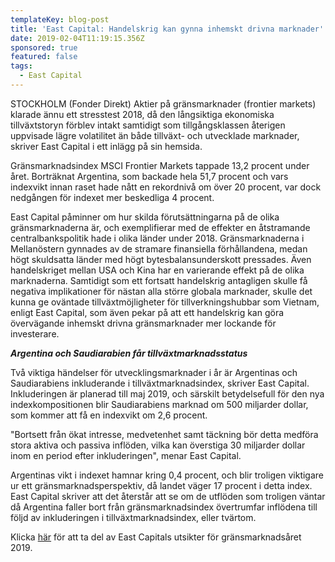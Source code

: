 ```yaml
---
templateKey: blog-post
title: 'East Capital: Handelskrig kan gynna inhemskt drivna marknader'
date: 2019-02-04T11:19:15.356Z
sponsored: true
featured: false
tags:
  - East Capital
---
```

STOCKHOLM (Fonder Direkt) Aktier på gränsmarknader (frontier markets) klarade ännu ett stresstest 2018, då den långsiktiga ekonomiska tillväxtstoryn förblev intakt samtidigt som tillgångsklassen återigen uppvisade lägre volatilitet än både tillväxt- och utvecklade marknader, skriver East Capital i ett inlägg på sin hemsida.

Gränsmarknadsindex MSCI Frontier Markets tappade 13,2 procent under året. Borträknat Argentina, som backade hela 51,7 procent och vars indexvikt innan raset hade nått en rekordnivå om över 20 procent, var dock nedgången för indexet mer beskedliga 4 procent.

East Capital påminner om hur skilda förutsättningarna på de olika gränsmarknaderna är, och exemplifierar med de effekter en åtstramande centralbankspolitik hade i olika länder under 2018. Gränsmarknaderna i Mellanöstern gynnades av de stramare finansiella förhållandena, medan högt skuldsatta länder med högt bytesbalansunderskott pressades. Även handelskriget mellan USA och Kina har en varierande effekt på de olika marknaderna. Samtidigt som ett fortsatt handelskrig antagligen skulle få negativa implikationer för nästan alla större globala marknader, skulle det kunna ge oväntade tillväxtmöjligheter för tillverkningshubbar som Vietnam, enligt East Capital, som även pekar på att ett handelskrig kan göra övervägande inhemskt drivna gränsmarknader mer lockande för investerare.

_**Argentina och Saudiarabien får tillväxtmarknadsstatus**_

Två viktiga händelser för utvecklingsmarknader i år är Argentinas och Saudiarabiens inkluderande i tillväxtmarknadsindex, skriver East Capital. Inkluderingen är planerad till maj 2019, och särskilt betydelsefull för den nya indexkompositionen blir Saudiarabiens marknad om 500 miljarder dollar, som kommer att få en indexvikt om 2,6 procent.

"Bortsett från ökat intresse, medvetenhet samt täckning bör detta medföra stora aktiva och passiva inflöden, vilka kan överstiga 30 miljarder dollar inom en period efter inkluderingen", menar East Capital.

Argentinas vikt i indexet hamnar kring 0,4 procent, och blir troligen viktigare ur ett gränsmarknadsperspektiv, då landet väger 17 procent i detta index. East Capital skriver att det återstår att se om de utflöden som troligen väntar då Argentina faller bort från gränsmarknadsindex övertrumfar inflödena till följd av inkluderingen i tillväxtmarknadsindex, eller tvärtom.

Klicka [här](http://www.eastcapital.com/sv-SE/Look-East/News-articles/Articles-2019/Outlook-2019-Frontier-Markets/) för att ta del av East Capitals utsikter för gränsmarknadsåret 2019.
